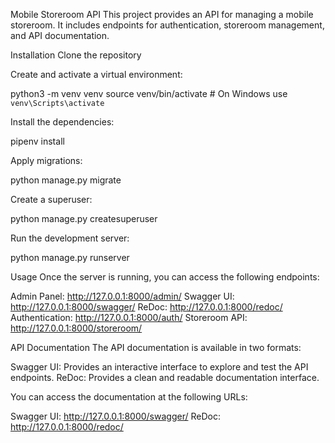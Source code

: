Mobile Storeroom API
This project provides an API for managing a mobile storeroom. It includes endpoints for authentication, storeroom management, and API documentation.


Installation
Clone the repository

Create and activate a virtual environment:

python3 -m venv venv
source venv/bin/activate  # On Windows use `venv\Scripts\activate`


Install the dependencies:

pipenv install 


Apply migrations:

python manage.py migrate


Create a superuser:

python manage.py createsuperuser


Run the development server:

python manage.py runserver

Usage
Once the server is running, you can access the following endpoints:

Admin Panel: http://127.0.0.1:8000/admin/
Swagger UI: http://127.0.0.1:8000/swagger/
ReDoc: http://127.0.0.1:8000/redoc/
Authentication: http://127.0.0.1:8000/auth/
Storeroom API: http://127.0.0.1:8000/storeroom/


API Documentation
The API documentation is available in two formats:

Swagger UI: Provides an interactive interface to explore and test the API endpoints.
ReDoc: Provides a clean and readable documentation interface.

You can access the documentation at the following URLs:

Swagger UI: http://127.0.0.1:8000/swagger/
ReDoc: http://127.0.0.1:8000/redoc/

